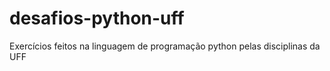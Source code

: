 # desafios-python-uff
Exercícios feitos na linguagem de programação python pelas disciplinas da UFF 
